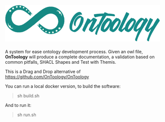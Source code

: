 # ![alt text](WebContent/static/images/logoprop.png "OnToology")

A system for ease ontology development process. Given an owl file, **OnToology** will produce a complete documentation, a validation based on common pitfalls, SHACL Shapes and Test with Themis.

This is a Drag and Drop alternative of https://github.com/OnToology/OnToology

You can run a local docker version, to build the software:

> sh build.sh

And to run it:

> sh run.sh
